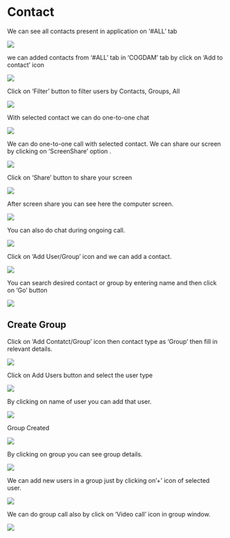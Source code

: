 # Contact

We can see all contacts present in application on ‘\#ALL’ tab

![](../.gitbook/assets/contacts.png)

we can added contacts from ‘\#ALL’ tab in ‘COGDAM’ tab by click on ‘Add to contact’ icon

![](../.gitbook/assets/image%20%28128%29.png)

Click on ‘Filter’ button to filter users by Contacts, Groups, All

![](../.gitbook/assets/image%20%28152%29.png)

With selected contact we can do one-to-one chat

![](../.gitbook/assets/image%20%2825%29.png)

We can do one-to-one call with selected contact. We can share our screen by clicking on ‘ScreenShare’ option .

![](../.gitbook/assets/image%20%2811%29.png)

Click on ‘Share’ button to share your screen

![](../.gitbook/assets/image%20%2888%29.png)

After screen share you can see here the computer screen.

![](../.gitbook/assets/image%20%2889%29.png)

You can also do chat during ongoing call.

![](../.gitbook/assets/image%20%28172%29.png)

Click on ‘Add User/Group’ icon and we can add a contact.

![](../.gitbook/assets/image%20%288%29.png)

You can search desired contact or group by entering name and then click on ‘Go’ button

![](../.gitbook/assets/image%20%28149%29.png)

##  **Create Group**

Click on ‘Add Contatct/Group’ icon then contact type as ‘Group’ then fill in relevant details.

![](../.gitbook/assets/image%20%28171%29.png)

Click on Add Users button and select the user type

![](../.gitbook/assets/image%20%2842%29.png)

By clicking on name of user you can add that user.

![](../.gitbook/assets/image%20%28132%29.png)

Group Created

![](../.gitbook/assets/image.png)

By clicking on group you can see group details.

![](../.gitbook/assets/image%20%28187%29.png)

We can add new users in a group just by clicking on’+’ icon of selected user.

![](../.gitbook/assets/image%20%28111%29.png)

We can do group call also by click on ‘Video call’ icon in group window.

![](../.gitbook/assets/image%20%2810%29.png)





